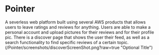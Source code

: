 # Pointer
A severless web platform built using several AWS products that allows users to leave ratings and reviews for anything. Users are able to make a personal account and upload pictures for their reviews and for their profile pic. There is a discover page that shows the user their feed, as well as a search functionality to find specific reviews of a certain topic. 
(/Pointer/screenshots/discoverScreenShot.png?raw=true "Optional Title")

